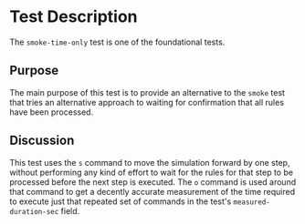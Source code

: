 # Test Description

The `smoke-time-only` test is one of the foundational tests.

## Purpose

The main purpose of this test is to provide an alternative
to the `smoke` test that tries an alternative approach to
waiting for confirmation that all rules have been processed.

## Discussion

This test uses the `s` command to move the simulation
forward by one step, without performing any kind of effort
to wait for the rules for that step to be processed before
the next step is executed.  The `o` command is used around
that command to get a decently accurate measurement of the
time required to execute just that repeated set of commands
in the test's `measured-duration-sec` field.
